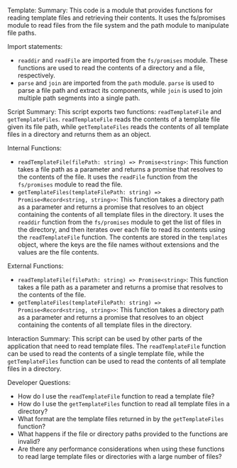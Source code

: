 Template:
Summary:
This code is a module that provides functions for reading template files and retrieving their contents. It uses the fs/promises module to read files from the file system and the path module to manipulate file paths.

Import statements:
- `readdir` and `readFile` are imported from the `fs/promises` module. These functions are used to read the contents of a directory and a file, respectively.
- `parse` and `join` are imported from the `path` module. `parse` is used to parse a file path and extract its components, while `join` is used to join multiple path segments into a single path.

Script Summary:
This script exports two functions: `readTemplateFile` and `getTemplateFiles`. `readTemplateFile` reads the contents of a template file given its file path, while `getTemplateFiles` reads the contents of all template files in a directory and returns them as an object.

Internal Functions:
- `readTemplateFile(filePath: string) => Promise<string>`: This function takes a file path as a parameter and returns a promise that resolves to the contents of the file. It uses the `readFile` function from the `fs/promises` module to read the file.
- `getTemplateFiles(templateFilePath: string) => Promise<Record<string, string>>`: This function takes a directory path as a parameter and returns a promise that resolves to an object containing the contents of all template files in the directory. It uses the `readdir` function from the `fs/promises` module to get the list of files in the directory, and then iterates over each file to read its contents using the `readTemplateFile` function. The contents are stored in the `templates` object, where the keys are the file names without extensions and the values are the file contents.

External Functions:
- `readTemplateFile(filePath: string) => Promise<string>`: This function takes a file path as a parameter and returns a promise that resolves to the contents of the file.
- `getTemplateFiles(templateFilePath: string) => Promise<Record<string, string>>`: This function takes a directory path as a parameter and returns a promise that resolves to an object containing the contents of all template files in the directory.

Interaction Summary:
This script can be used by other parts of the application that need to read template files. The `readTemplateFile` function can be used to read the contents of a single template file, while the `getTemplateFiles` function can be used to read the contents of all template files in a directory.

Developer Questions:
- How do I use the `readTemplateFile` function to read a template file?
- How do I use the `getTemplateFiles` function to read all template files in a directory?
- What format are the template files returned in by the `getTemplateFiles` function?
- What happens if the file or directory paths provided to the functions are invalid?
- Are there any performance considerations when using these functions to read large template files or directories with a large number of files?